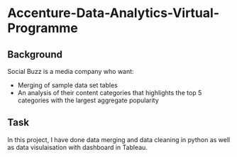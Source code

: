 # Accenture-Data-Analytics-Virtual-Programme
## Background
Social Buzz is a media company who want:
* Merging of sample data set tables
* An analysis of their content categories that highlights the top 5 categories with the largest aggregate popularity
## Task
In this project, I have done data merging and data cleaning in python as well as data visulaisation with dashboard in Tableau.
